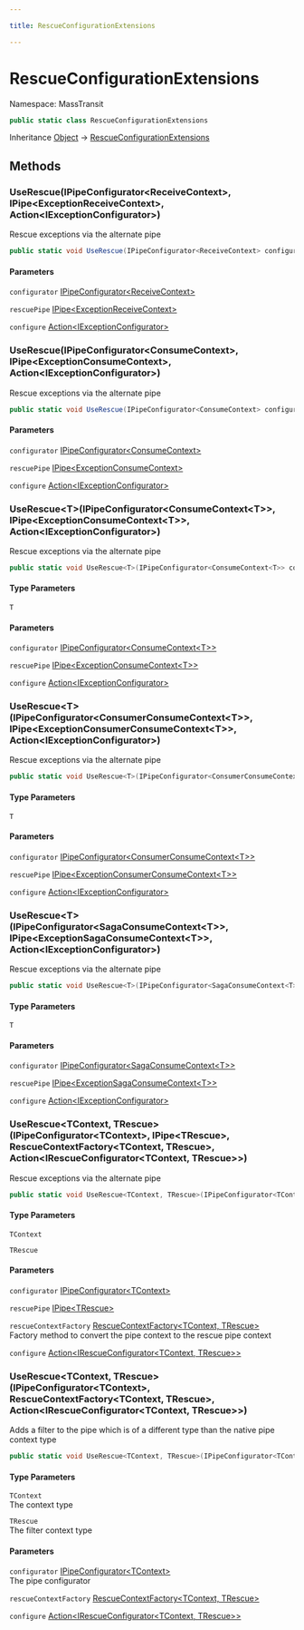 ```yaml
---

title: RescueConfigurationExtensions

---
```


# RescueConfigurationExtensions

Namespace: MassTransit

```csharp
public static class RescueConfigurationExtensions
```

Inheritance [Object](https://learn.microsoft.com/en-us/dotnet/api/system.object) → [RescueConfigurationExtensions](../masstransit/rescueconfigurationextensions)

## Methods

### **UseRescue(IPipeConfigurator\<ReceiveContext\>, IPipe\<ExceptionReceiveContext\>, Action\<IExceptionConfigurator\>)**

Rescue exceptions via the alternate pipe

```csharp
public static void UseRescue(IPipeConfigurator<ReceiveContext> configurator, IPipe<ExceptionReceiveContext> rescuePipe, Action<IExceptionConfigurator> configure)
```

#### Parameters

`configurator` [IPipeConfigurator\<ReceiveContext\>](../../masstransit-abstractions/masstransit/ipipeconfigurator-1)<br/>

`rescuePipe` [IPipe\<ExceptionReceiveContext\>](../../masstransit-abstractions/masstransit/ipipe-1)<br/>

`configure` [Action\<IExceptionConfigurator\>](https://learn.microsoft.com/en-us/dotnet/api/system.action-1)<br/>

### **UseRescue(IPipeConfigurator\<ConsumeContext\>, IPipe\<ExceptionConsumeContext\>, Action\<IExceptionConfigurator\>)**

Rescue exceptions via the alternate pipe

```csharp
public static void UseRescue(IPipeConfigurator<ConsumeContext> configurator, IPipe<ExceptionConsumeContext> rescuePipe, Action<IExceptionConfigurator> configure)
```

#### Parameters

`configurator` [IPipeConfigurator\<ConsumeContext\>](../../masstransit-abstractions/masstransit/ipipeconfigurator-1)<br/>

`rescuePipe` [IPipe\<ExceptionConsumeContext\>](../../masstransit-abstractions/masstransit/ipipe-1)<br/>

`configure` [Action\<IExceptionConfigurator\>](https://learn.microsoft.com/en-us/dotnet/api/system.action-1)<br/>

### **UseRescue\<T\>(IPipeConfigurator\<ConsumeContext\<T\>\>, IPipe\<ExceptionConsumeContext\<T\>\>, Action\<IExceptionConfigurator\>)**

Rescue exceptions via the alternate pipe

```csharp
public static void UseRescue<T>(IPipeConfigurator<ConsumeContext<T>> configurator, IPipe<ExceptionConsumeContext<T>> rescuePipe, Action<IExceptionConfigurator> configure)
```

#### Type Parameters

`T`<br/>

#### Parameters

`configurator` [IPipeConfigurator\<ConsumeContext\<T\>\>](../../masstransit-abstractions/masstransit/ipipeconfigurator-1)<br/>

`rescuePipe` [IPipe\<ExceptionConsumeContext\<T\>\>](../../masstransit-abstractions/masstransit/ipipe-1)<br/>

`configure` [Action\<IExceptionConfigurator\>](https://learn.microsoft.com/en-us/dotnet/api/system.action-1)<br/>

### **UseRescue\<T\>(IPipeConfigurator\<ConsumerConsumeContext\<T\>\>, IPipe\<ExceptionConsumerConsumeContext\<T\>\>, Action\<IExceptionConfigurator\>)**

Rescue exceptions via the alternate pipe

```csharp
public static void UseRescue<T>(IPipeConfigurator<ConsumerConsumeContext<T>> configurator, IPipe<ExceptionConsumerConsumeContext<T>> rescuePipe, Action<IExceptionConfigurator> configure)
```

#### Type Parameters

`T`<br/>

#### Parameters

`configurator` [IPipeConfigurator\<ConsumerConsumeContext\<T\>\>](../../masstransit-abstractions/masstransit/ipipeconfigurator-1)<br/>

`rescuePipe` [IPipe\<ExceptionConsumerConsumeContext\<T\>\>](../../masstransit-abstractions/masstransit/ipipe-1)<br/>

`configure` [Action\<IExceptionConfigurator\>](https://learn.microsoft.com/en-us/dotnet/api/system.action-1)<br/>

### **UseRescue\<T\>(IPipeConfigurator\<SagaConsumeContext\<T\>\>, IPipe\<ExceptionSagaConsumeContext\<T\>\>, Action\<IExceptionConfigurator\>)**

Rescue exceptions via the alternate pipe

```csharp
public static void UseRescue<T>(IPipeConfigurator<SagaConsumeContext<T>> configurator, IPipe<ExceptionSagaConsumeContext<T>> rescuePipe, Action<IExceptionConfigurator> configure)
```

#### Type Parameters

`T`<br/>

#### Parameters

`configurator` [IPipeConfigurator\<SagaConsumeContext\<T\>\>](../../masstransit-abstractions/masstransit/ipipeconfigurator-1)<br/>

`rescuePipe` [IPipe\<ExceptionSagaConsumeContext\<T\>\>](../../masstransit-abstractions/masstransit/ipipe-1)<br/>

`configure` [Action\<IExceptionConfigurator\>](https://learn.microsoft.com/en-us/dotnet/api/system.action-1)<br/>

### **UseRescue\<TContext, TRescue\>(IPipeConfigurator\<TContext\>, IPipe\<TRescue\>, RescueContextFactory\<TContext, TRescue\>, Action\<IRescueConfigurator\<TContext, TRescue\>\>)**

Rescue exceptions via the alternate pipe

```csharp
public static void UseRescue<TContext, TRescue>(IPipeConfigurator<TContext> configurator, IPipe<TRescue> rescuePipe, RescueContextFactory<TContext, TRescue> rescueContextFactory, Action<IRescueConfigurator<TContext, TRescue>> configure)
```

#### Type Parameters

`TContext`<br/>

`TRescue`<br/>

#### Parameters

`configurator` [IPipeConfigurator\<TContext\>](../../masstransit-abstractions/masstransit/ipipeconfigurator-1)<br/>

`rescuePipe` [IPipe\<TRescue\>](../../masstransit-abstractions/masstransit/ipipe-1)<br/>

`rescueContextFactory` [RescueContextFactory\<TContext, TRescue\>](../masstransit-middleware/rescuecontextfactory-2)<br/>
Factory method to convert the pipe context to the rescue pipe context

`configure` [Action\<IRescueConfigurator\<TContext, TRescue\>\>](https://learn.microsoft.com/en-us/dotnet/api/system.action-1)<br/>

### **UseRescue\<TContext, TRescue\>(IPipeConfigurator\<TContext\>, RescueContextFactory\<TContext, TRescue\>, Action\<IRescueConfigurator\<TContext, TRescue\>\>)**

Adds a filter to the pipe which is of a different type than the native pipe context type

```csharp
public static void UseRescue<TContext, TRescue>(IPipeConfigurator<TContext> configurator, RescueContextFactory<TContext, TRescue> rescueContextFactory, Action<IRescueConfigurator<TContext, TRescue>> configure)
```

#### Type Parameters

`TContext`<br/>
The context type

`TRescue`<br/>
The filter context type

#### Parameters

`configurator` [IPipeConfigurator\<TContext\>](../../masstransit-abstractions/masstransit/ipipeconfigurator-1)<br/>
The pipe configurator

`rescueContextFactory` [RescueContextFactory\<TContext, TRescue\>](../masstransit-middleware/rescuecontextfactory-2)<br/>

`configure` [Action\<IRescueConfigurator\<TContext, TRescue\>\>](https://learn.microsoft.com/en-us/dotnet/api/system.action-1)<br/>
